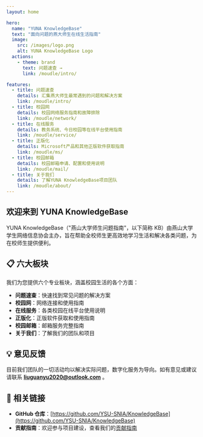 ```yaml
---
layout: home

hero:
  name: "YUNA KnowledgeBase"
  text: "面向问题的燕大师生在线生活指南"
  image:
    src: /images/logo.png
    alt: YUNA KnowledgeBase Logo
  actions:
    - theme: brand
      text: 问题速查 →
      link: /moudle/intro/

features:
  - title: 问题速查
    details: 汇集燕大师生最常遇到的问题和解决方案
    link: /moudle/intro/
  - title: 校园网
    details: 校园网络服务指南和故障排除
    link: /moudle/network/
  - title: 在线服务
    details: 教务系统、今日校园等在线平台使用指南
    link: /moudle/service/
  - title: 正版化
    details: Microsoft产品和其他正版软件获取指南
    link: /moudle/ms/
  - title: 校园邮箱
    details: 校园邮箱申请、配置和使用说明
    link: /moudle/mail/
  - title: 关于我们
    details: 了解YUNA KnowledgeBase项目团队
    link: /moudle/about/
---
```


## 欢迎来到 YUNA KnowledgeBase

YUNA KnowledgeBase（"燕山大学师生问题指南"，以下简称 KB）由燕山大学学生网络信息协会主办，旨在帮助全校师生更高效地学习生活和解决各类问题，为在校师生提供便利。

## 📋 六大板块

我们为您提供六个专业板块，涵盖校园生活的各个方面：

- **问题速查**：快速找到常见问题的解决方案
- **校园网**：网络连接和使用指南
- **在线服务**：各类校园在线平台使用说明
- **正版化**：正版软件获取和使用指南
- **校园邮箱**：邮箱服务完整指南
- **关于我们**：了解我们的团队和项目

## 💡 意见反馈

目前我们团队的一切活动均以解决实际问题，数字化服务为导向。如有意见或建议请联系 **liuguanyu2020@outlook.com** 。

## 🔗 相关链接

- **GitHub 仓库**：[https://github.com/YSU-SNIA/KnowledgeBase](https://github.com/YSU-SNIA/KnowledgeBase)
- **贡献指南**：欢迎参与项目建设，查看我们的[贡献指南](https://github.com/YSU-SNIA/KnowledgeBase/blob/main/CONTRIBUTING.md)
